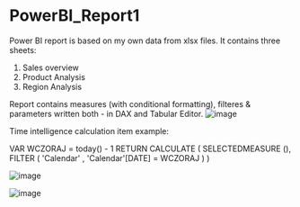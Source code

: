 # PowerBI_Report1
Power BI report is based on my own data from xlsx files.
It contains three sheets:
1) Sales overview
2) Product Analysis
3) Region Analysis

Report contains measures (with conditional formatting), filteres & parameters written both - in DAX and Tabular Editor.
![image](https://github.com/user-attachments/assets/b97f0464-09fd-4595-b7b3-324375804b4b)

Time intelligence calculation item example:

VAR WCZORAJ = today() - 1 
RETURN
CALCULATE (
    SELECTEDMEASURE (),
    FILTER (  'Calendar' , 'Calendar'[DATE] = WCZORAJ )
)

![image](https://github.com/user-attachments/assets/4a61c0e7-f6be-4478-b1eb-3452e7fef00a)

![image](https://github.com/user-attachments/assets/8b5b5a47-bb9c-4bdd-bb69-324c0c1308c2)
